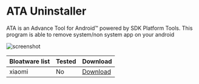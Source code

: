 # ATA Uninstaller

 ATA is an Advance Tool for Android™ powered by SDK Platform Tools. This program is able to remove system/non system app on your android
 
![screenshot](https://i.postimg.cc/N0D5JWyc/ATAUninstallerpic.jpg)

  Bloatware list  |  Tested  |  Download  
--- | --- | ---
  xiaomi          |  No      |  [Download](https://raw.githubusercontent.com/MassimilianoSartore/ATA-Uninstaller/main/Bloatware%20app%20list/xiaomi.ata)  

